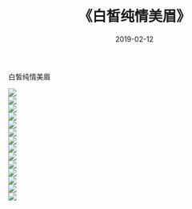 ﻿---
layout: post
title:  《白皙纯情美眉》
date:   2019-02-12
img: http://pic.660000.xyz/1:/性感/2019/白皙纯情美眉/000.jpg
categories: [美女, 清纯, 唯美]
---

白皙纯情美眉

  ![](http://pic.660000.xyz/1:/性感/2019/白皙纯情美眉/001.jpg) <br> ![](http://pic.660000.xyz/1:/性感/2019/白皙纯情美眉/002.jpg) <br> ![](http://pic.660000.xyz/1:/性感/2019/白皙纯情美眉/003.jpg) <br> ![](http://pic.660000.xyz/1:/性感/2019/白皙纯情美眉/004.jpg) <br> ![](http://pic.660000.xyz/1:/性感/2019/白皙纯情美眉/005.jpg) <br> ![](http://pic.660000.xyz/1:/性感/2019/白皙纯情美眉/006.jpg) <br> ![](http://pic.660000.xyz/1:/性感/2019/白皙纯情美眉/007.jpg) <br> ![](http://pic.660000.xyz/1:/性感/2019/白皙纯情美眉/008.jpg) <br> ![](http://pic.660000.xyz/1:/性感/2019/白皙纯情美眉/009.jpg) <br> ![](http://pic.660000.xyz/1:/性感/2019/白皙纯情美眉/010.jpg) <br> ![](http://pic.660000.xyz/1:/性感/2019/白皙纯情美眉/011.jpg) <br> ![](http://pic.660000.xyz/1:/性感/2019/白皙纯情美眉/012.jpg) <br> ![](http://pic.660000.xyz/1:/性感/2019/白皙纯情美眉/013.jpg) <br> ![](http://pic.660000.xyz/1:/性感/2019/白皙纯情美眉/014.jpg) <br>